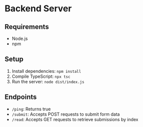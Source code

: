 # Backend Server

## Requirements
- Node.js
- npm

## Setup
1. Install dependencies: `npm install`
2. Compile TypeScript: `npx tsc`
3. Run the server: `node dist/index.js`

## Endpoints
- `/ping`: Returns true
- `/submit`: Accepts POST requests to submit form data
- `/read`: Accepts GET requests to retrieve submissions by index
